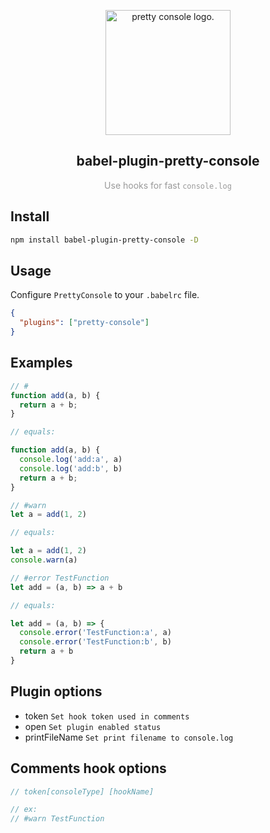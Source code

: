 <p align="center">
  <img src="http://pic.taroxin.cn/pretty-console.png" width="200" alt="pretty console logo.">
  <h2 align="center">
    babel-plugin-pretty-console
  </h2>
  <p align="center">
    <font color="#999">Use hooks for fast <code>console.log</code></font>
  </p>
</p>

## Install

```bash
npm install babel-plugin-pretty-console -D
```

## Usage

Configure `PrettyConsole` to your `.babelrc` file.

```json
{
  "plugins": ["pretty-console"]
}
```

## Examples

```Javascript
// #
function add(a, b) {
  return a + b;
}

// equals:

function add(a, b) {
  console.log('add:a', a)
  console.log('add:b', b)
  return a + b;
}
```

```Javascript
// #warn
let a = add(1, 2)

// equals:

let a = add(1, 2)
console.warn(a)
```

```Javascript
// #error TestFunction
let add = (a, b) => a + b

// equals:

let add = (a, b) => {
  console.error('TestFunction:a', a)
  console.error('TestFunction:b', b)
  return a + b
}
```

## Plugin options

- token `Set hook token used in comments`
- open `Set plugin enabled status`
- printFileName `Set print filename to console.log`

## Comments hook options

```Javascript
// token[consoleType] [hookName]

// ex:
// #warn TestFunction
```
